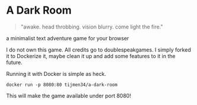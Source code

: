 A Dark Room
===========
> "awake. head throbbing. vision blurry. come light the fire."

a minimalist text adventure game for your browser

I do not own this game. All credits go to doublespeakgames. I simply forked it to Dockerize it, maybe clean it up and add some features to it in the future. 

Running it with Docker is simple as heck. 

```docker
docker run -p 8080:80 tijmen34/a-dark-room
```

This will make the game available under port 8080!
